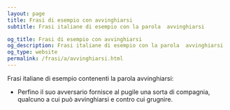```yaml
---
layout: page
title: Frasi di esempio con avvinghiarsi 
subtitle: Frasi italiane di esempio con la parola  avvinghiarsi

og_title: Frasi di esempio con avvinghiarsi 
og_description: Frasi italiane di esempio con la parola  avvinghiarsi
og_type: website
permalink: /frasi/a/avvinghiarsi.html
---
```


Frasi italiane di esempio contenenti la parola avvinghiarsi:


- Perfino il suo avversario fornisce al pugile una sorta di compagnia, qualcuno a cui può avvinghiarsi e contro cui grugnire.
